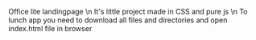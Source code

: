 Office lite landingpage \n It's little project made in CSS and pure js  \n To lunch app you need to download all files and directories and open index.html file in browser 
